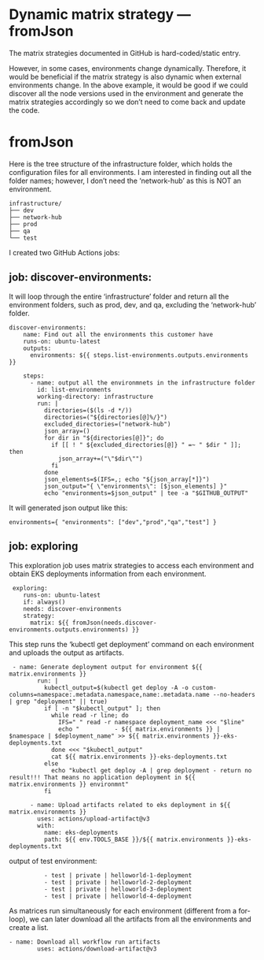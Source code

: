  # Dynamic matrix strategy — fromJson
   The matrix strategies documented in GitHub is hard-coded/static entry.

  However, in some cases, environments change dynamically. Therefore, it would be beneficial if the matrix strategy is also dynamic when external environments change. In the above example, it would be good if we could discover all the node versions used in the environment and generate the matrix strategies accordingly so we don’t need to come back and update the code.

  # fromJson
  Here is the tree structure of the infrastructure folder, which holds the configuration files for all environments. I am interested in finding out all the folder names; however, I don’t need the ‘network-hub’ as this is NOT an environment.

```
infrastructure/
├── dev
├── network-hub
├── prod
├── qa
└── test
```

I created two GitHub Actions jobs:

## job: discover-environments:
It will loop through the entire ‘infrastructure’ folder and return all the environment folders, such as prod, dev, and qa, excluding the ‘network-hub’ folder.

```
discover-environments:
    name: Find out all the environments this customer have
    runs-on: ubuntu-latest
    outputs:
      environments: ${{ steps.list-environments.outputs.environments }}

    steps:
      - name: output all the environmnets in the infrastructure folder
        id: list-environments
        working-directory: infrastructure
        run: |
          directories=($(ls -d */))
          directories=("${directories[@]%/}")
          excluded_directories=("network-hub")
          json_array=()
          for dir in "${directories[@]}"; do
            if [[ ! " ${excluded_directories[@]} " =~ " $dir " ]]; then
              json_array+=("\"$dir\"")
            fi
          done
          json_elements=$(IFS=,; echo "${json_array[*]}")
          json_output="{ \"environments\": [$json_elements] }"
          echo "environments=$json_output" | tee -a "$GITHUB_OUTPUT"
```
It will generated json output like this:

```
environments={ "environments": ["dev","prod","qa","test"] }
```
## job: exploring
This exploration job uses matrix strategies to access each environment and obtain EKS deployments information from each environment.

```
 exploring:
    runs-on: ubuntu-latest
    if: always()
    needs: discover-environments
    strategy:
      matrix: ${{ fromJson(needs.discover-environments.outputs.environments) }}
```
This step runs the ‘kubectl get deployment’ command on each environment and uploads the output as artifacts.

```
 - name: Generate deployment output for environment ${{ matrix.environments }}
        run: |
          kubectl_output=$(kubectl get deploy -A -o custom-columns=namespace:.metadata.namespace,name:.metadata.name --no-headers | grep "deployment" || true)
          if [ -n "$kubectl_output" ]; then
            while read -r line; do
              IFS=" " read -r namespace deployment_name <<< "$line"
              echo "          - ${{ matrix.environments }} | $namespace | $deployment_name" >> ${{ matrix.environments }}-eks-deployments.txt
            done <<< "$kubectl_output"
            cat ${{ matrix.environments }}-eks-deployments.txt
          else
            echo "kubectl get deploy -A | grep deployment - return no result!!! That means no application deployment in ${{ matrix.environments }} environmnt"
          fi

      - name: Upload artifacts related to eks deployment in ${{ matrix.environments }}
        uses: actions/upload-artifact@v3
        with:
          name: eks-deployments
          path: ${{ env.TOOLS_BASE }}/${{ matrix.environments }}-eks-deployments.txt
```
output of test environment:
```
          - test | private | helloworld-1-deployment
          - test | private | helloworld-2-deployment
          - test | private | helloworld-3-deployment
          - test | private | helloworld-4-deployment
```
As matrices run simultaneously for each environment (different from a for-loop), we can later download all the artifacts from all the environments and create a list.

```
- name: Download all workflow run artifacts
        uses: actions/download-artifact@v3

```

